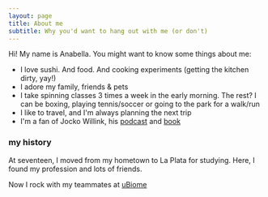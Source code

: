 ```yaml
---
layout: page
title: About me
subtitle: Why you'd want to hang out with me (or don't)
---
```

Hi! My name is Anabella. You might want to know some things about me:

- I love sushi. And food. And cooking experiments (getting the kitchen dirty, yay!)
- I adore my family, friends & pets
- I take spinning classes 3 times a week in the early morning. The rest? I can be boxing, playing tennis/soccer or going to the park for a walk/run
- I like to travel, and I'm always planning the next trip
- I'm a fan of Jocko Willink, his [podcast](http://jockopodcast.com/) and [book](https://www.amazon.com/Extreme-Ownership-U-S-Navy-SEALs-ebook/dp/B00VE4Y0Z2)

### my history
At seventeen, I moved from my hometown to La Plata for studying. Here, I found my profession and 
lots of friends.

Now I rock with my teammates at [uBiome](https://ubiome.com/)
